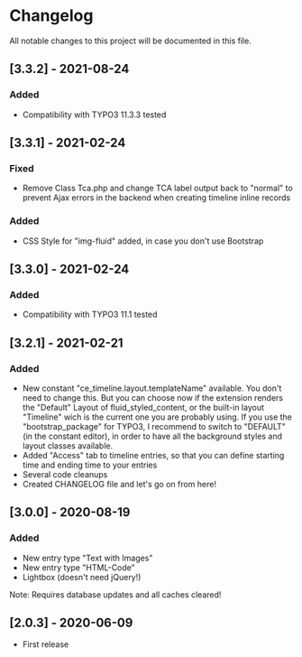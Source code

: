 # Changelog
All notable changes to this project will be documented in this file.

## [3.3.2] - 2021-08-24
### Added
- Compatibility with TYPO3 11.3.3 tested

## [3.3.1] - 2021-02-24

### Fixed
- Remove Class Tca.php and change TCA label output back to "normal" to prevent Ajax errors in the backend when creating timeline inline records

### Added
- CSS Style for "img-fluid" added, in case you don't use Bootstrap

## [3.3.0] - 2021-02-24

### Added
- Compatibility with TYPO3 11.1 tested

## [3.2.1] - 2021-02-21

### Added
- New constant "ce_timeline.layout.templateName" available. You don't need to change this. But you can choose now if the extension renders the "Default" Layout of fluid_styled_content, or the built-in layout "Timeline" wich is the current one you are probably using. If you use the "bootstrap_package" for TYPO3, I recommend to switch to "DEFAULT" (in the constant editor), in order to have all the background styles and layout classes available.
- Added "Access" tab to timeline entries, so that you can define starting time and ending time to your entries
- Several code cleanups
- Created CHANGELOG file and let's go on from here!

## [3.0.0] - 2020-08-19

### Added
- New entry type "Text with Images"
- New entry type "HTML-Code"
- Lightbox (doesn't need jQuery!)

Note: Requires database updates and all caches cleared!

## [2.0.3] - 2020-06-09
- First release
